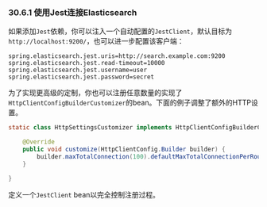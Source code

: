 ### 30.6.1 使用Jest连接Elasticsearch
如果添加`Jest`依赖，你可以注入一个自动配置的`JestClient`，默认目标为`http://localhost:9200/`，也可以进一步配置该客户端：
```properties
spring.elasticsearch.jest.uris=http://search.example.com:9200
spring.elasticsearch.jest.read-timeout=10000
spring.elasticsearch.jest.username=user
spring.elasticsearch.jest.password=secret
```
为了实现更高级的定制，你也可以注册任意数量的实现了`HttpClientConfigBuilderCustomizer`的bean。下面的例子调整了额外的HTTP设置。
```java
static class HttpSettingsCustomizer implements HttpClientConfigBuilderCustomizer {

    @Override
    public void customize(HttpClientConfig.Builder builder) {
        builder.maxTotalConnection(100).defaultMaxTotalConnectionPerRoute(5);
    }

}
```
定义一个`JestClient` bean以完全控制注册过程。
